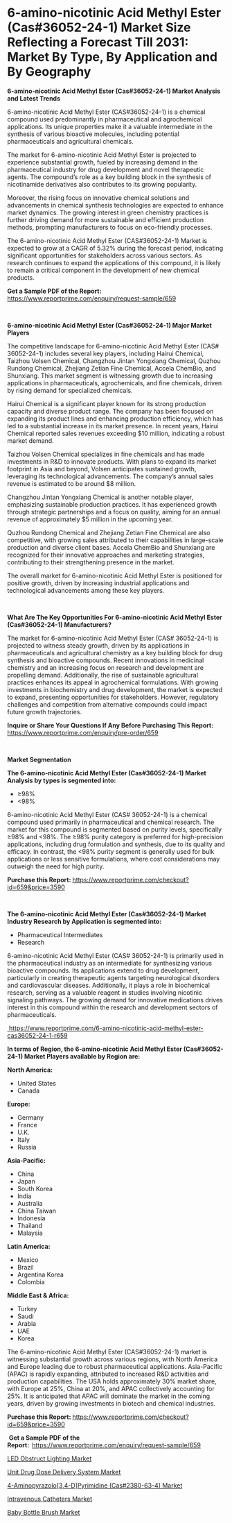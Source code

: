 <p><h1>6-amino-nicotinic Acid Methyl Ester (Cas#36052-24-1) Market Size Reflecting a Forecast Till 2031: Market By Type, By Application and By Geography</h1></p><p><strong>6-amino-nicotinic Acid Methyl Ester (Cas#36052-24-1) Market Analysis and Latest Trends</strong></p>
<p><p>6-amino-nicotinic Acid Methyl Ester (CAS#36052-24-1) is a chemical compound used predominantly in pharmaceutical and agrochemical applications. Its unique properties make it a valuable intermediate in the synthesis of various bioactive molecules, including potential pharmaceuticals and agricultural chemicals.</p><p>The market for 6-amino-nicotinic Acid Methyl Ester is projected to experience substantial growth, fueled by increasing demand in the pharmaceutical industry for drug development and novel therapeutic agents. The compound’s role as a key building block in the synthesis of nicotinamide derivatives also contributes to its growing popularity.</p><p>Moreover, the rising focus on innovative chemical solutions and advancements in chemical synthesis technologies are expected to enhance market dynamics. The growing interest in green chemistry practices is further driving demand for more sustainable and efficient production methods, prompting manufacturers to focus on eco-friendly processes.</p><p>The 6-amino-nicotinic Acid Methyl Ester (CAS#36052-24-1) Market is expected to grow at a CAGR of 5.32% during the forecast period, indicating significant opportunities for stakeholders across various sectors. As research continues to expand the applications of this compound, it is likely to remain a critical component in the development of new chemical products.</p></p>
<p><strong>Get a Sample PDF of the Report:&nbsp;</strong> <a href="https://www.reportprime.com/enquiry/request-sample/659">https://www.reportprime.com/enquiry/request-sample/659</a></p>
<p>&nbsp;</p>
<p><strong>6-amino-nicotinic Acid Methyl Ester (Cas#36052-24-1) Major Market Players</strong></p>
<p><p>The competitive landscape for 6-amino-nicotinic Acid Methyl Ester (CAS# 36052-24-1) includes several key players, including Hairui Chemical, Taizhou Volsen Chemical, Changzhou Jintan Yongxiang Chemical, Quzhou Rundong Chemical, Zhejiang Zetian Fine Chemical, Accela ChemBio, and Shunxiang. This market segment is witnessing growth due to increasing applications in pharmaceuticals, agrochemicals, and fine chemicals, driven by rising demand for specialized chemicals.</p><p>Hairui Chemical is a significant player known for its strong production capacity and diverse product range. The company has been focused on expanding its product lines and enhancing production efficiency, which has led to a substantial increase in its market presence. In recent years, Hairui Chemical reported sales revenues exceeding $10 million, indicating a robust market demand.</p><p>Taizhou Volsen Chemical specializes in fine chemicals and has made investments in R&D to innovate products. With plans to expand its market footprint in Asia and beyond, Volsen anticipates sustained growth, leveraging its technological advancements. The company’s annual sales revenue is estimated to be around $8 million.</p><p>Changzhou Jintan Yongxiang Chemical is another notable player, emphasizing sustainable production practices. It has experienced growth through strategic partnerships and a focus on quality, aiming for an annual revenue of approximately $5 million in the upcoming year.</p><p>Quzhou Rundong Chemical and Zhejiang Zetian Fine Chemical are also competitive, with growing sales attributed to their capabilities in large-scale production and diverse client bases. Accela ChemBio and Shunxiang are recognized for their innovative approaches and marketing strategies, contributing to their strengthening presence in the market.</p><p>The overall market for 6-amino-nicotinic Acid Methyl Ester is positioned for positive growth, driven by increasing industrial applications and technological advancements among these key players.</p></p>
<p>&nbsp;</p>
<p><strong>What Are The Key Opportunities For 6-amino-nicotinic Acid Methyl Ester (Cas#36052-24-1) Manufacturers?</strong></p>
<p><p>The market for 6-amino-nicotinic Acid Methyl Ester (CAS# 36052-24-1) is projected to witness steady growth, driven by its applications in pharmaceuticals and agricultural chemistry as a key building block for drug synthesis and bioactive compounds. Recent innovations in medicinal chemistry and an increasing focus on research and development are propelling demand. Additionally, the rise of sustainable agricultural practices enhances its appeal in agrochemical formulations. With growing investments in biochemistry and drug development, the market is expected to expand, presenting opportunities for stakeholders. However, regulatory challenges and competition from alternative compounds could impact future growth trajectories.</p></p>
<p><strong>Inquire or Share Your Questions If Any Before Purchasing This Report:</strong> <a href="https://www.reportprime.com/enquiry/pre-order/659">https://www.reportprime.com/enquiry/pre-order/659</a></p>
<p>&nbsp;</p>
<p><strong>Market Segmentation</strong></p>
<p><strong>The 6-amino-nicotinic Acid Methyl Ester (Cas#36052-24-1) Market Analysis by types is segmented into:</strong></p>
<p><ul><li>≥98%</li><li><98%</li></ul></p>
<p><p>6-amino-nicotinic Acid Methyl Ester (CAS# 36052-24-1) is a chemical compound used primarily in pharmaceutical and chemical research. The market for this compound is segmented based on purity levels, specifically ≥98% and <98%. The ≥98% purity category is preferred for high-precision applications, including drug formulation and synthesis, due to its quality and efficacy. In contrast, the <98% purity segment is generally used for bulk applications or less sensitive formulations, where cost considerations may outweigh the need for high purity.</p></p>
<p><strong>Purchase this Report:&nbsp;</strong><a href="https://www.reportprime.com/checkout?id=659&price=3590">https://www.reportprime.com/checkout?id=659&price=3590</a></p>
<p>&nbsp;</p>
<p><strong>The 6-amino-nicotinic Acid Methyl Ester (Cas#36052-24-1) Market Industry Research by Application is segmented into:</strong></p>
<p><ul><li>Pharmaceutical Intermediates</li><li>Research</li></ul></p>
<p><p>6-amino-nicotinic Acid Methyl Ester (CAS# 36052-24-1) is primarily used in the pharmaceutical industry as an intermediate for synthesizing various bioactive compounds. Its applications extend to drug development, particularly in creating therapeutic agents targeting neurological disorders and cardiovascular diseases. Additionally, it plays a role in biochemical research, serving as a valuable reagent in studies involving nicotinic signaling pathways. The growing demand for innovative medications drives interest in this compound within the research and development sectors of pharmaceuticals.</p></p>
<p><a href="https://www.reportprime.com/6-amino-nicotinic-acid-methyl-ester-cas36052-24-1-r659">&nbsp;https://www.reportprime.com/6-amino-nicotinic-acid-methyl-ester-cas36052-24-1-r659</a></p>
<p><strong>In terms of Region, the 6-amino-nicotinic Acid Methyl Ester (Cas#36052-24-1) Market Players available by Region are:</strong></p>
<p>
    <p> <strong> North America: </strong>
        <ul>
            <li>United States</li>
            <li>Canada</li>
        </ul>
        </p> 
    <p> <strong> Europe: </strong>
        <ul>
            <li>Germany</li>
            <li>France</li>
            <li>U.K.</li>
            <li>Italy</li>
            <li>Russia</li>
        </ul>
        </p> 
    <p> <strong> Asia-Pacific: </strong>
        <ul>
            <li>China</li>
            <li>Japan</li>
            <li>South Korea</li>
            <li>India</li>
            <li>Australia</li>
            <li>China Taiwan</li>
            <li>Indonesia</li>
            <li>Thailand</li>
            <li>Malaysia</li>
        </ul>
        </p> 
    <p> <strong> Latin America: </strong>
        <ul>
            <li>Mexico</li>
            <li>Brazil</li>
            <li>Argentina Korea</li>
            <li>Colombia</li>
        </ul>
        </p> 
    <p> <strong> Middle East & Africa: </strong>
        <ul>
            <li>Turkey</li>
            <li>Saudi</li>
            <li>Arabia</li>
            <li>UAE</li>
            <li>Korea</li>
        </ul>
    </p>
    </p>
<p><p>The 6-amino-nicotinic Acid Methyl Ester (CAS#36052-24-1) market is witnessing substantial growth across various regions, with North America and Europe leading due to robust pharmaceutical applications. Asia-Pacific (APAC) is rapidly expanding, attributed to increased R&D activities and production capabilities. The USA holds approximately 30% market share, with Europe at 25%, China at 20%, and APAC collectively accounting for 25%. It is anticipated that APAC will dominate the market in the coming years, driven by growing investments in biotech and chemical industries.</p></p>
<p><strong>Purchase this Report: </strong><a href="https://www.reportprime.com/checkout?id=659&price=3590">https://www.reportprime.com/checkout?id=659&price=3590</a></p>
<p>&nbsp;<strong>Get a Sample PDF of the Report:&nbsp;&nbsp;</strong><a href="https://www.reportprime.com/enquiry/request-sample/659">https://www.reportprime.com/enquiry/request-sample/659</a></p>
<p><strong></strong></p>
<p><p><a href="https://www.linkedin.com/pulse/unlocking-growth-potential-market-strategic-analysis-led-obstruct-sqmrf?trackingId=bmmQ47ZGSH%2BLakIjA3CyyA%3D%3D">LED Obstruct Lighting Market</a></p><p><a href="https://www.linkedin.com/pulse/global-unit-drug-dose-delivery-system-market-opportunities-xptof?trackingId=4pUTQfVJRTWt2cwCuH3mAg%3D%3D">Unit Drug Dose Delivery System Market</a></p><p><a href="https://github.com/bmorecock/Market-Research-Report-List-5/blob/main/4-aminopyrazolo34-dpyrimidine-cas2380-63-4-market.md">4-Aminopyrazolo[3,4-D]Pyrimidine (Cas#2380-63-4) Market</a></p><p><a href="https://medium.com/@dianamurphy1907/intravenous-catheters-market-industry-trends-and-forecast-for-period-from-2024-to-2031-9d2ba78de893?postPublishedType=initial">Intravenous Catheters Market</a></p><p><a href="https://issuu.com/reportprime-2/docs/baby-bottle-brush-market-size-2030._a0b167955704d5">Baby Bottle Brush Market</a></p></p>
